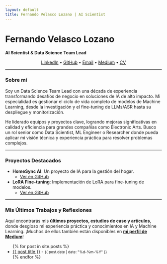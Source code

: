 ```yaml
---
layout: default
title: Fernando Velasco Lozano | AI Scientist
---
```

# Fernando Velasco Lozano
**AI Scientist & Data Science Team Lead**
<p align="center">
  <a href="https://www.linkedin.com/in/fernandovelascolozano/" target="_blank">LinkedIn</a> • 
  <a href="https://github.com/fermaat" target="_blank">GitHub</a> • 
  <a href="mailto:fermat.vl@gmail.com">Email</a> •
  <a href="https://medium.com/@fermaat.vl" target="_blank">Medium</a> •
  <a href="https://fermaat.github.io/files/CV_Fernando_Velasco_0525.pdf" target="_blank">CV</a>
</p>


---
### Sobre mí

Soy un Data Science Team Lead con una década de experiencia transformando desafíos de negocio en soluciones de IA de alto impacto. Mi especialidad es gestionar el ciclo de vida completo de modelos de Machine Learning, desde la investigación y el fine-tuning de LLMs/ASR hasta su despliegue y monitorización.

He liderado equipos y proyectos clave, logrando mejoras significativas en calidad y eficiencia para grandes compañías como Electronic Arts. Busco un rol senior como Data Scientist, ML Engineer o Researcher donde pueda aplicar mi visión técnica y experiencia práctica para resolver problemas complejos.

---
### Proyectos Destacados

* **HomeSync AI**: Un proyecto de IA para la gestión del hogar.
    * [Ver en GitHub](https://github.com/fermaat/HomeSync_AI)
* **LoRA Fine-tuning**: Implementación de LoRA para fine-tuning de modelos.
    * [Ver en GitHub](https://github.com/fermaat/LoRA-fine-tuning#)

---
### Mis Últimos Trabajos y Reflexiones

Aquí encontrarás mis **últimos proyectos, estudios de caso y artículos**, donde desgloso mi experiencia práctica y conocimientos en IA y Machine Learning. ¡Muchos de ellos también están disponibles en [**mi perfil de Medium**](https://medium.com/@fermaat.vl)!

<ul>
  {% for post in site.posts %}
    <li>
      <a href="{{ post.url }}">{{ post.title }}</a> - <small>{{ post.date | date: "%d-%m-%Y" }}</small>
    </li>
  {% endfor %}
</ul>
